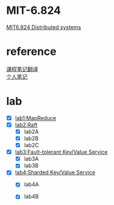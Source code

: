 #	MIT-6.824
[MIT6.824 Distributed systems](https://pdos.csail.mit.edu/6.824/schedule.html "DS")  

#	reference
[课程笔记翻译](https://github.com/feixiao/Distributed-Systems)  
[个人笔记](http://sworduo.net/)  

#	lab
- [x] [lab1:MapReduce](https://pdos.csail.mit.edu/6.824/labs/lab-1.html)  
- [x] [lab2:Raft](https://pdos.csail.mit.edu/6.824/labs/lab-raft.html)  
	- [x] lab2A  
	- [x] lab2B  
	- [x] lab2C  
- [x] [lab3:Fault-tolerant Key/Value Service](https://pdos.csail.mit.edu/6.824/labs/lab-kvraft.html)  
	- [x] lab3A  
	- [x] lab3B  
- [x] [lab4:Sharded Key/Value Service](https://pdos.csail.mit.edu/6.824/labs/lab-shard.html)  
	- [x] lab4A  
	- [x] lab4B  


